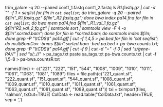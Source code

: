 trim_galore -q 20 --paired cont1_1.fastq cont1_2.fastq
ls *_R1.fastq.gz | cut -d "_" -f 1 > seqlist
for filn in `cat seqlist`; do trim_galore -q 20 --paired $filn"_R1.fastq.gz" $filn"_R2.fastq.gz"; done
bwa index pa14.fna 
for filn in `cat seqlist`; do bwa mem pa14.fna $filn"_R1_val_1.fq.gz" $filn"_R2_val_2.fq.gz" | samtools sort | samtools view -F 4 -o $filn".sorted.bam"; done
for filn in *sorted.bam; do samtools index $filn; done
grep -P "\tCDS\t" pa14.gff | cut -f 1,4,5 > pa.bed
for filn in 'cat seqlist'; do multiBamCov -bams $filn".sorted.bam -bed pa.bed > pa-bwa.counts.txt; done
grep -P "\tCDS\t" pa14.gff | cut -f 9 | cut -d "=" -f 3 | sed "s/gene-PA_//" | sed "s/;.*//" > pa_tags.txt
paste sa_tags.txt pa-bwa.counts.txt | cut -f 1,5-8 > pa-bwa.countsR.txt 




names(files) <- c("221", "222", "151", "544", "1008", "1009", "1010", "1011", "1061", "1063", "1081", "1089")
files = file.path(c("221_quant.sf", "222_quant.sf", "151_quant.sf", "544_quant.sf", "1008_quant.sf", "1009_quant.sf", "1010_quant.sf", "1011_quant.sf", "1061_quant.sf", "1063_quant.sf", "1081_quant.sf", "1089_quant.sf"))
txi = tximport(files, 'salmon', txOut=TRUE)
ColData <- read.table("ColData.txt", header=TRUE, sep = ',')
